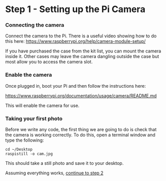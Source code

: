 # Step 1 - Setting up the Pi Camera

### Connecting the camera
Connect the camera to the Pi. There is a useful video showing how to do this here:
https://www.raspberrypi.org/help/camera-module-setup/

If you have purchased the case from the kit list, you can mount the camera inside it. Other cases may leave the camera dangling outside the case but most allow you to access the camera slot.

### Enable the camera
Once plugged in, boot your Pi and then follow the instructions here:

https://www.raspberrypi.org/documentation/usage/camera/README.md

This will enable the camera for use.

### Taking your first photo
Before we write any code, the first thing we are going to do is check that the camera is working correctly. To do this, open a terminal window and type the following:

```
cd ~/Desktop
raspistill -o cam.jpg
```

This should take a still photo and save it to your desktop.

Assuming everything works, [continue to step 2](step-2.md)
